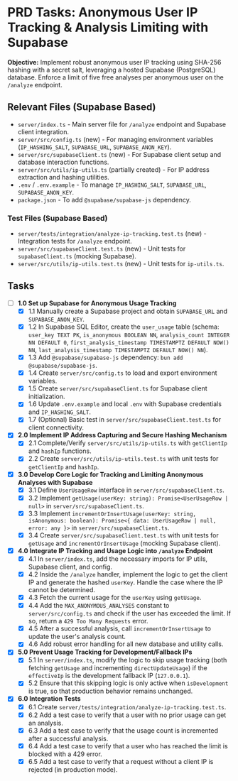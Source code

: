 # PRD Tasks: Anonymous User IP Tracking & Analysis Limiting with Supabase

**Objective:** Implement robust anonymous user IP tracking using SHA-256 hashing with a secret salt, leveraging a hosted Supabase (PostgreSQL) database. Enforce a limit of five free analyses per anonymous user on the `/analyze` endpoint.

## Relevant Files (Supabase Based)

- `server/index.ts` - Main server file for `/analyze` endpoint and Supabase client integration.
- `server/src/config.ts` (new) - For managing environment variables (`IP_HASHING_SALT`, `SUPABASE_URL`, `SUPABASE_ANON_KEY`).
- `server/src/supabaseClient.ts` (new) - For Supabase client setup and database interaction functions.
- `server/src/utils/ip-utils.ts` (partially created) - For IP address extraction and hashing utilities.
- `.env` / `.env.example` - To manage `IP_HASHING_SALT`, `SUPABASE_URL`, `SUPABASE_ANON_KEY`.
- `package.json` - To add `@supabase/supabase-js` dependency.

### Test Files (Supabase Based)
- `server/tests/integration/analyze-ip-tracking.test.ts` (new) - Integration tests for `/analyze` endpoint.
- `server/src/supabaseClient.test.ts` (new) - Unit tests for `supabaseClient.ts` (mocking Supabase).
- `server/src/utils/ip-utils.test.ts` (new) - Unit tests for `ip-utils.ts`.

## Tasks

- [ ] **1.0 Set up Supabase for Anonymous Usage Tracking**
  - [x] 1.1 Manually create a Supabase project and obtain `SUPABASE_URL` and `SUPABASE_ANON_KEY`.
  - [x] 1.2 In Supabase SQL Editor, create the `user_usage` table (schema: `user_key TEXT PK`, `is_anonymous BOOLEAN NN`, `analysis_count INTEGER NN DEFAULT 0`, `first_analysis_timestamp TIMESTAMPTZ DEFAULT NOW() NN`, `last_analysis_timestamp TIMESTAMPTZ DEFAULT NOW() NN`).
  - [x] 1.3 Add `@supabase/supabase-js` dependency: `bun add @supabase/supabase-js`.
  - [x] 1.4 Create `server/src/config.ts` to load and export environment variables.
  - [x] 1.5 Create `server/src/supabaseClient.ts` for Supabase client initialization.
  - [x] 1.6 Update `.env.example` and local `.env` with Supabase credentials and `IP_HASHING_SALT`.
  - [x] 1.7 (Optional) Basic test in `server/src/supabaseClient.test.ts` for client connectivity.

- [x] **2.0 Implement IP Address Capturing and Secure Hashing Mechanism**
  - [x] 2.1 Complete/Verify `server/src/utils/ip-utils.ts` with `getClientIp` and `hashIp` functions.
  - [x] 2.2 Create `server/src/utils/ip-utils.test.ts` with unit tests for `getClientIp` and `hashIp`.

- [x] **3.0 Develop Core Logic for Tracking and Limiting Anonymous Analyses with Supabase**
  - [x] 3.1 Define `UserUsageRow` interface in `server/src/supabaseClient.ts`.
  - [x] 3.2 Implement `getUsage(userKey: string): Promise<UserUsageRow | null>` in `server/src/supabaseClient.ts`.
  - [x] 3.3 Implement `incrementOrInsertUsage(userKey: string, isAnonymous: boolean): Promise<{ data: UserUsageRow | null, error: any }>` in `server/src/supabaseClient.ts`.
  - [x] 3.4 Create `server/src/supabaseClient.test.ts` with unit tests for `getUsage` and `incrementOrInsertUsage` (mocking Supabase client).

- [x] **4.0 Integrate IP Tracking and Usage Logic into `/analyze` Endpoint**
  - [x] 4.1 In `server/index.ts`, add the necessary imports for IP utils, Supabase client, and config.
  - [x] 4.2 Inside the `/analyze` handler, implement the logic to get the client IP and generate the hashed `userKey`. Handle the case where the IP cannot be determined.
  - [x] 4.3 Fetch the current usage for the `userKey` using `getUsage`.
  - [x] 4.4 Add the `MAX_ANONYMOUS_ANALYSES` constant to `server/src/config.ts` and check if the user has exceeded the limit. If so, return a `429 Too Many Requests` error.
  - [x] 4.5 After a successful analysis, call `incrementOrInsertUsage` to update the user's analysis count.
  - [x] 4.6 Add robust error handling for all new database and utility calls.

- [x] **5.0 Prevent Usage Tracking for Development/Fallback IPs**
  - [x] 5.1 In `server/index.ts`, modify the logic to skip usage tracking (both fetching `getUsage` and incrementing `directUpdateUsage`) if the `effectiveIp` is the development fallback IP (`127.0.0.1`).
  - [x] 5.2 Ensure that this skipping logic is only active when `isDevelopment` is true, so that production behavior remains unchanged.

- [x] **6.0 Integration Tests**
  - [x] 6.1 Create `server/tests/integration/analyze-ip-tracking.test.ts`.
  - [x] 6.2 Add a test case to verify that a user with no prior usage can get an analysis.
  - [x] 6.3 Add a test case to verify that the usage count is incremented after a successful analysis.
  - [x] 6.4 Add a test case to verify that a user who has reached the limit is blocked with a 429 error.
  - [x] 6.5 Add a test case to verify that a request without a client IP is rejected (in production mode).
